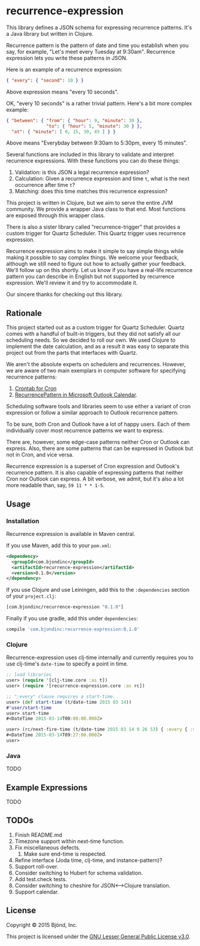 # recurrence-expression

This library defines a JSON schema for expressing recurrence
patterns.  It's a Java library but written in Clojure.

Recurrence pattern is the pattern of date and time you establish when
you say, for example, "Let's meet every Tuesday at 9:30am".  Recurrence
expression lets you write these patterns in JSON.

Here is an example of a recurrence expression:


```json
{ "every": { "second": 10 } }
```

Above expression means "every 10 seconds".

OK, "every 10 seconds" is a rather trivial pattern.  Here's a bit more
complex example:


```json
{ "between": { "from": { "hour": 9, "minute": 30 },
               "to": { "hour": 5, "minute": 30 } },
  "at": { "minute": [ 0, 15, 30, 45 ] } }
```

Above means "Everybday between 9:30am to 5:30pm, every 15 minutes".

Several functions are included in this library to validate and
interpret recurrence expressions.  With these functions you can do
these things:

1. Validation: is this JSON a legal recurrence expression?
2. Calculation: Given a recurrence expression and time `t`, what is the next
occurrence after time `t`?
3. Matching: does this time matches this recurrence expression?

This project is written in Clojure, but we aim to serve the entire JVM
community.  We provide a wrapper Java class to that end.  Most
functions are exposed through this wrapper class.

There is also a sister library called "recurrence-trigger" that
provides a custom trigger for Quartz Scheduler.  This Quartz trigger
uses recurrence expression.

Recurrence expression aims to make it simple to say simple things
while making it possible to say complex things.  We welcome your
feedback, although we still need to figure out how to actually gather
your feedback.  We'll follow up on this shortly.  Let us know if you
have a real-life recurrence pattern you can describe in English but
not supported by recurrence expression.  We'll review it and try to
accommodate it.

Our sincere thanks for checking out this library.

## Rationale

This project started out as a custom trigger for Quartz Scheduler.
Quartz comes with a handful of built-in triggers, but they did not
satisfy all our scheduling needs.  So we decided to roll our own.  We
used Clojure to implement the date calculation, and as a result it was
easy to separate this project out from the parts that interfaces with
Quartz.

We aren't the absolute experts on schedulers and recurrences.
However, we are aware of two main exemplars in computer software for
specifying recurrence patterns:

1. [Crontab for Cron](http://crontab.org)
2. [RecurrencePattern in Microsoft Outlook Calendar](https://msdn.microsoft.com/en-us/library/microsoft.office.interop.outlook.recurrencepattern(v=office.15).aspx).

Scheduling software tools and libraries seem to use either a variant
of cron expression or follow a similar approach to Outlook recurrence
pattern.

To be sure, both Cron and Outlook have a lot of happy users.  Each
of them individually cover most recurrence patterns we want to
express.

There are, however, some edge-case patterns neither Cron or Outlook
can express.  Also, there are some patterns that can be expressed in
Outlook but not in Cron, and vice versa.

Recurrence expression is a superset of Cron expression and Outlook's
recurrence pattern.  It is also capable of expressing patterns that
neither Cron nor Outlook can express.  A bit verbose, we admit, but
it's also a lot more readable than, say, `59 11 * * 1-5`.

## Usage

### Installation

Recurrence expression is available in Maven central.

If you use Maven, add this to your `pom.xml`:


```xml
<dependency>
  <groupId>com.bjondinc</groupId>
  <artifactId>recurrence-expression</artifactId>
  <version>0.1.0</version>
</dependency>
```

If you use Clojure and use Leiningen, add this to the `:dependencies`
section of your `project.clj`:


```clojure
[com.bjondinc/recurrence-expression "0.1.0"]
```

Finally if you use gradle, add this under `dependencies`:


```gradle
compile 'com.bjondinc:recurrence-expression:0.1.0'
```

### Clojure

Recurrence-expression uses clj-time internally and currently requires you to use
clj-time's `date-time` to specify a point in time.

```clojure
;; load libraries
user> (require '[clj-time.core :as t])
user> (require '[recurrence-expression.core :as rc])

;; ":every" clause requires a start-time.
user> (def start-time (t/date-time 2015 03 14))
#'user/start-time
user> start-time
#<DateTime 2015-03-14T00:00:00.000Z>

user> (rc/next-fire-time (t/date-time 2015 03 14 9 26 53) { :every { :second 10 }} start-time)
#<DateTime 2015-03-14T09:27:00.000Z>
user>
```
### Java

TODO

## Example Expressions

TODO

## TODOs

1. Finish README.md
1. Timezone support within next-time function.
1. Fix miscellaneous defects.
   1. Make sure end-time is respected.
1. Refine interface (Joda time, clj-time, and instance-pattern)?
1. Support roll-over.
1. Consider switching to Hubert for schema validation.
1. Add test.check tests.
1. Consider switching to cheshire for JSON<-->Clojure translation.
1. Support calendar.

## License

Copyright &copy; 2015 Bjönd, Inc.

This project is licensed under the [GNU Lesser General Public License v3.0][license].

[license]: http://www.gnu.org/licenses/lgpl-3.0.txt
